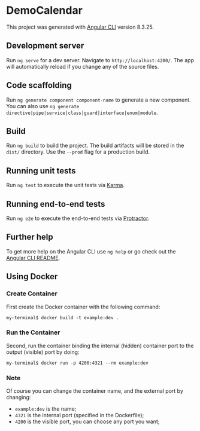 # DemoCalendar

This project was generated with [Angular CLI](https://github.com/angular/angular-cli) version 8.3.25.

## Development server

Run `ng serve` for a dev server. Navigate to `http://localhost:4200/`. The app will automatically reload if you change any of the source files.

## Code scaffolding

Run `ng generate component component-name` to generate a new component. You can also use `ng generate directive|pipe|service|class|guard|interface|enum|module`.

## Build

Run `ng build` to build the project. The build artifacts will be stored in the `dist/` directory. Use the `--prod` flag for a production build.

## Running unit tests

Run `ng test` to execute the unit tests via [Karma](https://karma-runner.github.io).

## Running end-to-end tests

Run `ng e2e` to execute the end-to-end tests via [Protractor](http://www.protractortest.org/).

## Further help

To get more help on the Angular CLI use `ng help` or go check out the [Angular CLI README](https://github.com/angular/angular-cli/blob/master/README.md).


## Using Docker

### Create Container

First create the Docker container with the following command:

`my-terminal$ docker build -t example:dev .`

### Run the Container

Second, run the container binding the internal (hidden) container port to the output (visible) port by doing:

`my-terminal$ docker run -p 4200:4321 --rm example:dev`

### Note

Of course you can change the container name, and the external port by changing:

- `example:dev` is the name;
- `4321` is the internal port (specified in the Dockerfile);
- `4200` is the visible port, you can choose any port you want;
